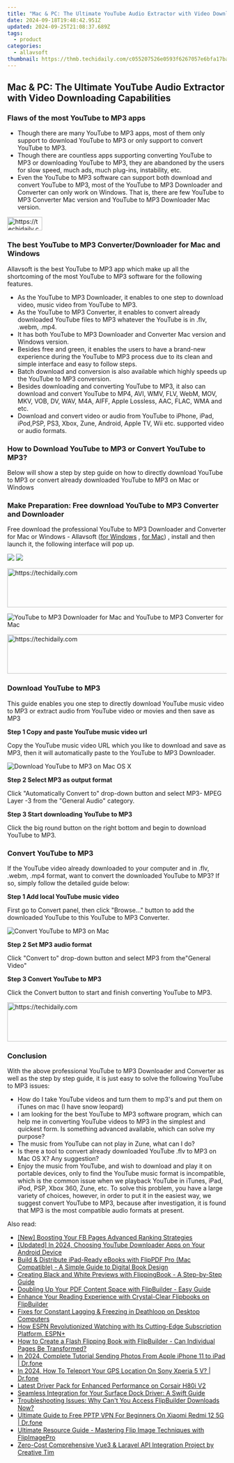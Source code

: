 ```yaml
---
title: "Mac & PC: The Ultimate YouTube Audio Extractor with Video Downloading Capabilities"
date: 2024-09-18T19:48:42.951Z
updated: 2024-09-25T21:08:37.689Z
tags:
  - product
categories:
  - allavsoft
thumbnail: https://thmb.techidaily.com/c055207526e0593f6267057e6bfa17ba8927fb82ba8f876c9b7a867616b046d9.jpg
---
```


## Mac & PC: The Ultimate YouTube Audio Extractor with Video Downloading Capabilities

### Flaws of the most YouTube to MP3 apps

* Though there are many YouTube to MP3 apps, most of them only support to download YouTube to MP3 or only support to convert YouTube to MP3.
* Though there are countless apps supporting converting YouTube to MP3 or downloading YouTube to MP3, they are abandoned by the users for slow speed, much ads, much plug-ins, instability, etc.
* Even the YouTube to MP3 software can support both download and convert YouTube to MP3, most of the YouTube to MP3 Downloader and Converter can only work on Windows. That is, there are few YouTube to MP3 Converter Mac version and YouTube to MP3 Downloader Mac version.

<!-- affiliate ads begin -->
<a href="https://25home.pxf.io/c/5597632/2148634/16836" target="_top" id="2148634">
  <img src="//a.impactradius-go.com/display-ad/16836-2148634" border="0" alt="https://techidaily.com" width="80" height="31"/>
</a>
<img height="0" width="0" src="https://25home.pxf.io/i/5597632/2148634/16836" style="position:absolute;visibility:hidden;" border="0" />
<!-- affiliate ads end -->

### The best YouTube to MP3 Converter/Downloader for Mac and Windows

Allavsoft is the best YouTube to MP3 app which make up all the shortcoming of the most YouTube to MP3 software for the following features.

* As the YouTube to MP3 Downloader, it enables to one step to download video, music video from YouTube to MP3.
* As the YouTube to MP3 Converter, it enables to convert already downloaded YouTube files to MP3 whatever the YouTube is in .flv, .webm, .mp4.
* It has both YouTube to MP3 Downloader and Converter Mac version and Windows version.
* Besides free and green, it enables the users to have a brand-new experience during the YouTube to MP3 process due to its clean and simple interface and easy to follow steps.
* Batch download and conversion is also available which highly speeds up the YouTube to MP3 conversion.
* Besides downloading and converting YouTube to MP3, it also can download and convert YouTube to MP4, AVI, WMV, FLV, WebM, MOV, MKV, VOB, DV, WAV, M4A, AIFF, Apple Lossless, AAC, FLAC, WMA and etc.
* Download and convert video or audio from YouTube to iPhone, iPad, iPod,PSP, PS3, Xbox, Zune, Android, Apple TV, Wii etc. supported video or audio formats.

### How to Download YouTube to MP3 or Convert YouTube to MP3?

Below will show a step by step guide on how to directly download YouTube to MP3 or convert already downloaded YouTube to MP3 on Mac or Windows

### Make Preparation: Free download YouTube to MP3 Converter and Downloader

Free download the professional YouTube to MP3 Downloader and Converter for Mac or Windows - Allavsoft ([for Windows](https://tools.techidaily.com/allavsoft/products/) , [for Mac](https://tools.techidaily.com/allavsoft/products/)) , install and then launch it, the following interface will pop up.

[![](https://www.allavsoft.com/how-to/../images/how-to/free-download-win.jpg)](https://tools.techidaily.com/allavsoft/products/) [![](https://www.allavsoft.com/how-to/../images/how-to/free-download-mac.jpg)](https://tools.techidaily.com/allavsoft/products/)

<!-- affiliate ads begin -->
<a href="https://appsumo.8odi.net/c/5597632/2043593/7443" target="_top" id="2043593">
  <img src="//a.impactradius-go.com/display-ad/7443-2043593" border="0" alt="https://techidaily.com" width="728" height="90"/>
</a>
<img height="0" width="0" src="https://appsumo.8odi.net/i/5597632/2043593/7443" style="position:absolute;visibility:hidden;" border="0" />
<!-- affiliate ads end -->

![YouTube to MP3 Downloader for Mac and YouTube to MP3 Converter for Mac](https://www.allavsoft.com/how-to/../images/allavsoft-mac/screen-shot-600.jpg)

<!-- affiliate ads begin -->
<a href="https://ephamedtechinc.pxf.io/c/5597632/2136623/26400" target="_top" id="2136623">
  <img src="//a.impactradius-go.com/display-ad/26400-2136623" border="0" alt="https://techidaily.com" width="728" height="90"/>
</a>
<img height="0" width="0" src="https://ephamedtechinc.pxf.io/i/5597632/2136623/26400" style="position:absolute;visibility:hidden;" border="0" />
<!-- affiliate ads end -->

### Download YouTube to MP3

This guide enables you one step to directly download YouTube music video to MP3 or extract audio from YouTube video or movies and then save as MP3

**Step 1 Copy and paste YouTube music video url**

Copy the YouTube music video URL which you like to download and save as MP3, then it will automatically paste to the YouTube to MP3 Downloader.

![Download YouTube to MP3 on Mac OS X](https://www.allavsoft.com/how-to/../images/how-to/youtube-to-mp3/download-youtube-to-mp3-mac.jpg)

**Step 2 Select MP3 as output format**

Click "Automatically Convert to" drop-down button and select MP3- MPEG Layer -3 from the "General Audio" category.

**Step 3 Start downloading YouTube to MP3**

Click the big round button on the right bottom and begin to download YouTube to MP3.

### Convert YouTube to MP3

If the YouTube video already downloaded to your computer and in .flv, .webm, .mp4 format, want to convert the downloaded YouTube to MP3? If so, simply follow the detailed guide below:

**Step 1 Add local YouTube music video**

First go to Convert panel, then click "Browse..." button to add the downloaded YouTube to this YouTube to MP3 Converter.

![Convert YouTube to MP3 on Mac](https://www.allavsoft.com/how-to/../images/how-to/youtube-to-mp3/convert-youtube-to-mp3.jpg)

**Step 2 Set MP3 audio format**

Click "Convert to" drop-down button and select MP3 from the"General Video"

**Step 3 Convert YouTube to MP3**

Click the Convert button to start and finish converting YouTube to MP3.

<!-- affiliate ads begin -->
<a href="https://aligracehair.sjv.io/c/5597632/2027181/19272" target="_top" id="2027181">
  <img src="//a.impactradius-go.com/display-ad/19272-2027181" border="0" alt="https://techidaily.com" width="728" height="90"/>
</a>
<img height="0" width="0" src="https://aligracehair.sjv.io/i/5597632/2027181/19272" style="position:absolute;visibility:hidden;" border="0" />
<!-- affiliate ads end -->

### Conclusion

With the above professional YouTube to MP3 Downloader and Converter as well as the step by step guide, it is just easy to solve the following YouTube to MP3 issues:

* How do I take YouTube videos and turn them to mp3's and put them on iTunes on mac (I have snow leopard)
* I am looking for the best YouTube to MP3 software program, which can help me in converting YouTube videos to MP3 in the simplest and quickest form. Is something advanced available, which can solve my purpose?
* The music from YouTube can not play in Zune, what can I do?
* Is there a tool to convert already downloaded YouTube .flv to MP3 on Mac OS X? Any suggestion?
* Enjoy the music from YouTube, and wish to download and play it on portable devices, only to find the YouTube music format is incompatible, which is the common issue when we playback YouTube in iTunes, iPad, iPod, PSP, Xbox 360, Zune, etc. To solve this problem, you have a large variety of choices, however, in order to put it in the easiest way, we suggest convert YouTube to MP3, because after investigation, it is found that MP3 is the most compatible audio formats at present.

<ins class="adsbygoogle"
     style="display:block"
     data-ad-format="autorelaxed"
     data-ad-client="ca-pub-7571918770474297"
     data-ad-slot="1223367746"></ins>

<ins class="adsbygoogle"
     style="display:block"
     data-ad-client="ca-pub-7571918770474297"
     data-ad-slot="8358498916"
     data-ad-format="auto"
     data-full-width-responsive="true"></ins>

<span class="atpl-alsoreadstyle">Also read:</span>
<div><ul>
<li><a href="https://facebook-video-recording.techidaily.com/new-boosting-your-fb-pages-advanced-ranking-strategies/"><u>[New] Boosting Your FB Pages Advanced Ranking Strategies</u></a></li>
<li><a href="https://facebook-video-share.techidaily.com/updated-in-2024-choosing-youtube-downloader-apps-on-your-android-device/"><u>[Updated] In 2024, Choosing YouTube Downloader Apps on Your Android Device</u></a></li>
<li><a href="https://fox-shield.techidaily.com/build-and-distribute-ipad-ready-ebooks-with-flippdf-pro-mac-compatible-a-simple-guide-to-digital-book-design/"><u>Build & Distribute iPad-Ready eBooks with FlipPDF Pro (Mac Compatible) - A Simple Guide to Digital Book Design</u></a></li>
<li><a href="https://fox-shield.techidaily.com/creating-black-and-white-previews-with-flippingbook-a-step-by-step-guide/"><u>Creating Black and White Previews with FlippingBook - A Step-by-Step Guide</u></a></li>
<li><a href="https://fox-shield.techidaily.com/doubling-up-your-pdf-content-space-with-flipbuilder-easy-guide/"><u>Doubling Up Your PDF Content Space with FlipBuilder - Easy Guide</u></a></li>
<li><a href="https://fox-shield.techidaily.com/enhance-your-reading-experience-with-crystal-clear-flipbooks-on-flipbuilder/"><u>Enhance Your Reading Experience with Crystal-Clear Flipbooks on FlipBuilder</u></a></li>
<li><a href="https://win-blog.techidaily.com/fixes-for-constant-lagging-and-freezing-in-deathloop-on-desktop-computers/"><u>Fixes for Constant Lagging & Freezing in Deathloop on Desktop Computers</u></a></li>
<li><a href="https://tech-renaissance.techidaily.com/how-espn-revolutionized-watching-with-its-cutting-edge-subscription-platform-espnplus/"><u>How ESPN Revolutionized Watching with Its Cutting-Edge Subscription Platform, ESPN+</u></a></li>
<li><a href="https://fox-shield.techidaily.com/how-to-create-a-flash-flipping-book-with-flipbuilder-can-individual-pages-be-transformed/"><u>How to Create a Flash Flipping Book with FlipBuilder - Can Individual Pages Be Transformed?</u></a></li>
<li><a href="https://iphone-transfer.techidaily.com/in-2024-complete-tutorial-sending-photos-from-apple-iphone-11-to-ipad-drfone-by-drfone-transfer-from-ios/"><u>In 2024, Complete Tutorial Sending Photos From Apple iPhone 11 to iPad | Dr.fone</u></a></li>
<li><a href="https://blog-min.techidaily.com/in-2024-how-to-teleport-your-gps-location-on-sony-xperia-5-v-drfone-by-drfone-virtual-android/"><u>In 2024, How To Teleport Your GPS Location On Sony Xperia 5 V? | Dr.fone</u></a></li>
<li><a href="https://hardware-help.techidaily.com/latest-driver-pack-for-enhanced-performance-on-corsair-h80i-v2/"><u>Latest Driver Pack for Enhanced Performance on Corsair H80i V2</u></a></li>
<li><a href="https://win-amazing.techidaily.com/seamless-integration-for-your-surface-dock-driver-a-swift-guide/"><u>Seamless Integration for Your Surface Dock Driver: A Swift Guide</u></a></li>
<li><a href="https://fox-shield.techidaily.com/troubleshooting-issues-why-cant-you-access-flipbuilder-downloads-now/"><u>Troubleshooting Issues: Why Can't You Access FlipBuilder Downloads Now?</u></a></li>
<li><a href="https://fake-location.techidaily.com/ultimate-guide-to-free-pptp-vpn-for-beginners-on-xiaomi-redmi-12-5g-drfone-by-drfone-virtual-android/"><u>Ultimate Guide to Free PPTP VPN For Beginners On Xiaomi Redmi 12 5G | Dr.fone</u></a></li>
<li><a href="https://fox-shield.techidaily.com/ultimate-resource-guide-mastering-flip-image-techniques-with-flipimagepro/"><u>Ultimate Resource Guide - Mastering Flip Image Techniques with FlipImagePro</u></a></li>
<li><a href="https://fox-shield.techidaily.com/zero-cost-comprehensive-vue3-and-laravel-api-integration-project-by-creative-tim/"><u>Zero-Cost Comprehensive Vue3 & Laravel API Integration Project by Creative Tim</u></a></li>
</ul></div>

